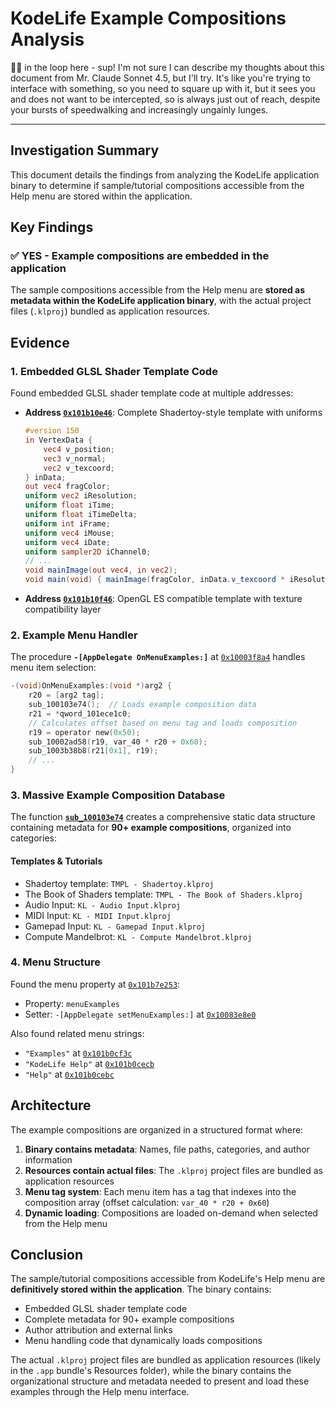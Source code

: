 # KodeLife Example Compositions Analysis

🧑‍💻 in the loop here - sup! I'm not sure I can describe my thoughts about this document from Mr. Claude Sonnet 4.5, but I'll try. It's like you're trying to interface with something, so you need to square up with it, but it sees you and does not want to be intercepted, so is always just out of reach, despite your bursts of speedwalking and increasingly ungainly lunges.

---

## Investigation Summary

This document details the findings from analyzing the KodeLife application binary to determine if sample/tutorial compositions accessible from the Help menu are stored within the application.

## Key Findings

### ✅ YES - Example compositions are embedded in the application

The sample compositions accessible from the Help menu are **stored as metadata within the KodeLife application binary**, with the actual project files (`.klproj`) bundled as application resources.

## Evidence

### 1. Embedded GLSL Shader Template Code

Found embedded GLSL shader template code at multiple addresses:

- **Address [`0x101b10e46`](0x101b10e46:1)**: Complete Shadertoy-style template with uniforms

  ```glsl
  #version 150
  in VertexData {
      vec4 v_position;
      vec3 v_normal;
      vec2 v_texcoord;
  } inData;
  out vec4 fragColor;
  uniform vec2 iResolution;
  uniform float iTime;
  uniform float iTimeDelta;
  uniform int iFrame;
  uniform vec4 iMouse;
  uniform vec4 iDate;
  uniform sampler2D iChannel0;
  // ...
  void mainImage(out vec4, in vec2);
  void main(void) { mainImage(fragColor, inData.v_texcoord * iResolution.xy); }
  ```

- **Address [`0x101b10f46`](0x101b10f46:1)**: OpenGL ES compatible template with texture compatibility layer

### 2. Example Menu Handler

The procedure **`-[AppDelegate OnMenuExamples:]`** at [`0x10003f8a4`](0x10003f8a4:1) handles menu item selection:

```c
-(void)OnMenuExamples:(void *)arg2 {
    r20 = [arg2 tag];
    sub_100103e74();  // Loads example composition data
    r21 = *qword_101ece1c0;
    // Calculates offset based on menu tag and loads composition
    r19 = operator new(0x50);
    sub_10002ad58(r19, var_40 * r20 + 0x60);
    sub_1003b38b8(r21[0x1], r19);
    // ...
}
```

### 3. Massive Example Composition Database

The function **[`sub_100103e74`](0x100103e74:1)** creates a comprehensive static data structure containing metadata for **90+ example compositions**, organized into categories:

#### Templates & Tutorials

- Shadertoy template: `TMPL - Shadertoy.klproj`
- The Book of Shaders template: `TMPL - The Book of Shaders.klproj`
- Audio Input: `KL - Audio Input.klproj`
- MIDI Input: `KL - MIDI Input.klproj`
- Gamepad Input: `KL - Gamepad Input.klproj`
- Compute Mandelbrot: `KL - Compute Mandelbrot.klproj`

### 4. Menu Structure

Found the menu property at [`0x101b7e253`](0x101b7e253:1):

- Property: `menuExamples`
- Setter: `-[AppDelegate setMenuExamples:]` at [`0x10083e8e0`](0x10083e8e0:1)

Also found related menu strings:

- `"Examples"` at [`0x101b0cf3c`](0x101b0cf3c:1)
- `"KodeLife Help"` at [`0x101b0cecb`](0x101b0cecb:1)
- `"Help"` at [`0x101b0cebc`](0x101b0cebc:1)

## Architecture

The example compositions are organized in a structured format where:

1. **Binary contains metadata**: Names, file paths, categories, and author information
2. **Resources contain actual files**: The `.klproj` project files are bundled as application resources
3. **Menu tag system**: Each menu item has a tag that indexes into the composition array (offset calculation: `var_40 * r20 + 0x60`)
4. **Dynamic loading**: Compositions are loaded on-demand when selected from the Help menu

## Conclusion

The sample/tutorial compositions accessible from KodeLife's Help menu are **definitively stored within the application**. The binary contains:

- Embedded GLSL shader template code
- Complete metadata for 90+ example compositions
- Author attribution and external links
- Menu handling code that dynamically loads compositions

The actual `.klproj` project files are bundled as application resources (likely in the `.app` bundle's Resources folder), while the binary contains the organizational structure and metadata needed to present and load these examples through the Help menu interface.
